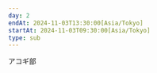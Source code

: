 ```yaml
---
day: 2
endAt: 2024-11-03T13:30:00[Asia/Tokyo]
startAt: 2024-11-03T09:30:00[Asia/Tokyo]
type: sub
---
```


アコギ部
